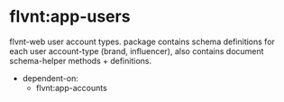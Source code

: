 flvnt:app-users
===============

flvnt-web user account types. package contains schema definitions for each
user account-type (brand, influencer), also contains document schema-helper
methods + definitions.


- dependent-on:
    - flvnt:app-accounts
